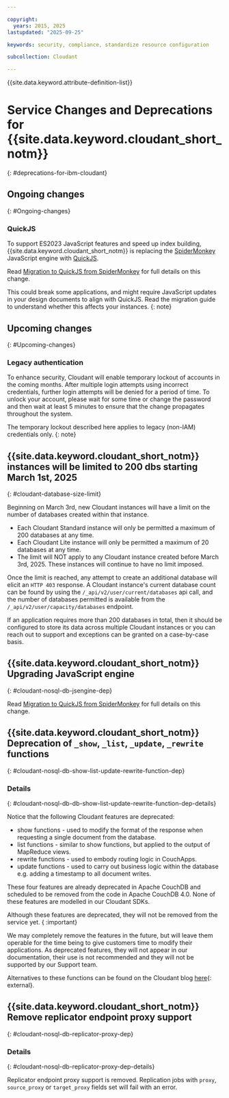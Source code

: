 ```yaml
---

copyright:
  years: 2015, 2025
lastupdated: "2025-09-25"

keywords: security, compliance, standardize resource configuration

subcollection: Cloudant

---
```


{{site.data.keyword.attribute-definition-list}}

# Service Changes and Deprecations for {{site.data.keyword.cloudant_short_notm}}
{: #deprecations-for-ibm-cloudant}

## Ongoing changes
{: #Ongoing-changes}

### QuickJS

To support ES2023 JavaScript features and speed up index building,
{{site.data.keyword.cloudant_short_notm}} is replacing the
[SpiderMonkey][sm-qjs] JavaScript engine with [QuickJS][qjs-qjs].

[sm-qjs]: https://spidermonkey.dev/
[qjs-qjs]: https://bellard.org/quickjs/

Read [Migration to QuickJS from SpiderMonkey](/docs/Cloudant?topic=Cloudant-faq-migration-to-quickjs-from-spidermonkey) for full details on this change.

This could break some applications, and might require JavaScript updates in your design documents to align with QuickJS. Read the migration guide to understand whether this affects your instances.
{: note}

## Upcoming changes
{: #Upcoming-changes}

### Legacy authentication

To enhance security, Cloudant will enable temporary lockout of accounts in
the coming months. After multiple login attempts using incorrect credentials,
further login attempts will be denied for a period of time. To unlock your
account, please wait for some time or change the password and then wait at
least 5 minutes to ensure that the change propagates throughout the system.

The temporary lockout described here applies to legacy (non-IAM) credentials only.
{: note}

## {{site.data.keyword.cloudant_short_notm}} instances will be limited to 200 dbs starting March 1st, 2025
{: #cloudant-database-size-limit}

Beginning on March 3rd, new Cloudant instances will have a limit on the number of databases created within that instance.

- Each Cloudant Standard instance will only be permitted a maximum of 200 databases at any time.
- Each Cloudant Lite instance will only be permitted a maximum of 20 databases at any time.
- The limit will NOT apply to any Cloudant instance created before March 3rd, 2025. These instances will continue to have no limit imposed.

Once the limit is reached, any attempt to create an additional database will elicit an `HTTP 403` response. A Cloudant instance's current database count can be found by using the `/_api/v2/user/current/databases` api call, and the number of databases permitted is available from the `/_api/v2/user/capacity/databases` endpoint.

If an application requires more than 200 databases in total, then it should be configured to store its data across multiple Cloudant instances or you can reach out to support and exceptions can be granted on a case-by-case basis. 

## {{site.data.keyword.cloudant_short_notm}} Upgrading JavaScript engine
{: #cloudant-nosql-db-jsengine-dep}

Read [Migration to QuickJS from SpiderMonkey](/docs/Cloudant?topic=Cloudant-faq-migration-to-quickjs-from-spidermonkey) for full details on this change.

## {{site.data.keyword.cloudant_short_notm}} Deprecation of `_show`, `_list`, `_update`, `_rewrite` functions
{: #cloudant-nosql-db-show-list-update-rewrite-function-dep}

### Details
{: #cloudant-nosql-db-db-show-list-update-rewrite-function-dep-details}

Notice that the following Cloudant features are deprecated:

* show functions - used to modify the format of the response when requesting a single document from the database.
* list functions - similar to show functions, but applied to the output of MapReduce views.
* rewrite functions - used to embody routing logic in CouchApps.
* update functions - used to carry out business logic within the database e.g. adding a timestamp to all document writes.

These four features are already deprecated in Apache CouchDB and scheduled to be removed from the code in Apache CouchDB 4.0. None of these features are modelled in our Cloudant SDKs.

Although these features are deprecated, they will not be removed from the service yet. { :important}

We may completely remove the features in the future, but will leave them operable for the time being to give customers time to modify their applications. As deprecated features, they will not appear in our documentation, their use is not recommended and they will not be supported by our Support team.

Alternatives to these functions can be found on the Cloudant blog [here](https://blog.cloudant.com/2022/08/16/Show-list-rewrite-udpate-functions-deprecated.html){: external}.

## {{site.data.keyword.cloudant_short_notm}} Remove replicator endpoint proxy support
{: #cloudant-nosql-db-replicator-proxy-dep}

### Details
{: #cloudant-nosql-db-replicator-proxy-dep-details}

Replicator endpoint proxy support is removed. Replication jobs with `proxy`, `source_proxy` or `target_proxy` fields set will fail with an error.
